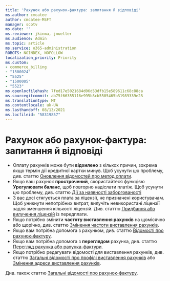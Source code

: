 ```yaml
---
title: 'Рахунок або рахунок-фактура: запитання й відповіді'
ms.author: cmcatee
author: cmcatee-MSFT
manager: scotv
ms.date: ''
ms.reviewer: jkinma, jmueller
ms.audience: Admin
ms.topic: article
ms.service: o365-administration
ROBOTS: NOINDEX, NOFOLLOW
localization_priority: Priority
ms.custom:
- commerce_billing
- "1500024"
- "5525"
- "1500005"
- "5523"
ms.openlocfilehash: 7fed17e5021684d06d53dfb15e589611c68c88ca
ms.sourcegitcommit: ab75f66355116e995b3cb5505465b31989339e28
ms.translationtype: MT
ms.contentlocale: uk-UA
ms.lasthandoff: 08/13/2021
ms.locfileid: "58319857"
---
```

# <a name="billing-or-invoice-faq"></a>Рахунок або рахунок-фактура: запитання й відповіді

- Оплату рахунків може бути **відхилено** з кількох причин, зокрема якщо термін дії кредитної картки минув. Щоб усунути цю проблему, див. статтю [Оновлення відомостей про метод оплати](https://docs.microsoft.com/microsoft-365/commerce/billing-and-payments/manage-payment-methods#update-payment-method-details).
- Якщо ваш рахунок **прострочений**, скористайтеся функцією **Урегулювати баланс**, щоб повторно надіслати платіж. Щоб усунути цю проблему, див. статтю [Дії за наявності заборгованості](https://docs.microsoft.com/microsoft-365/commerce/billing-and-payments/pay-for-your-subscription#what-if-i-have-an-outstanding-balance)
- З вас досі стягується плата за ліцензії, не призначені користувачам. Щоб уникнути непотрібних витрат, вилучіть невикористані ліцензії задля зменшення кількості ліцензій. Див. статтю [Придбання або вилучення ліцензій](https://docs.microsoft.com/microsoft-365/commerce/licenses/buy-licenses) із передплати.
- Якщо потрібно змінити **частоту виставлення рахунків** на щомісячно або щорічно, див. статтю [Змінення частоти виставлення рахунків](https://docs.microsoft.com/microsoft-365/commerce/billing-and-payments/change-payment-frequency).
- Якщо вам потрібна допомога з рахунком, див. статтю [Відомості про рахунок-фактуру](https://docs.microsoft.com/microsoft-365/commerce/billing-and-payments/understand-your-invoice2).
- Якщо вам потрібна допомога з **переглядом** рахунка, див. статтю [Перегляд рахунка або рахунка-фактури](https://docs.microsoft.com/microsoft-365/commerce/billing-and-payments/view-your-bill-or-invoice).
- Якщо потрібно редагувати відомості для виставлення рахунків, див. статтю [Загальні відомості про профілі виставлення рахунків](https://docs.microsoft.com/microsoft-365/commerce/billing-and-payments/manage-billing-profiles) або [Змінення адреси виставлення рахунків](https://docs.microsoft.com/microsoft-365/commerce/billing-and-payments/change-your-billing-addresses).

Див. також статтю [Загальні відомості про рахунок-фактуру](https://docs.microsoft.com/microsoft-365/commerce/billing-and-payments/understand-your-invoice2).